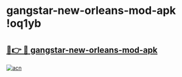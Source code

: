 # gangstar-new-orleans-mod-apk !oq1yb

# <h2><a href="https://vrpyrs.esa.edu.pl?title=gangstar-new-orleans-mod-apk&ref=oq1yb">🔗👉 🔴 gangstar-new-orleans-mod-apk</a></h2>

[![acn](https://github.com/user-attachments/assets/0f9c940e-d8b0-45ae-aac7-cd30a18b3e1c)](https://vrpyrs.esa.edu.pl?title=gangstar-new-orleans-mod-apk&ref=oq1yb)

